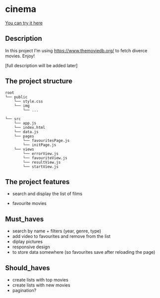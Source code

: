 # cinema

[You can try it here](https://dakravchenko.github.io/cinema/)

## Description

In this project I'm using https://www.themoviedb.org/ to fetch diverce movies. Enjoy!

[full description will be added later]

## The project structure

```text
root
└── public
    └── style.css
    └── img
        └── ...
    
└── src
    └── app.js
    └── index.html
    └── data.js
    └── pages
        └── favouritesPage.js
        └── initPage.js
    └── views
        └── errorView.js
        └── favouriteView.js
        └── resultView.js
        └── startView.js
```
## The project features

- search and display the list of films

- favourite movies 

## Must_haves 
- search by name + filters (year, genre, type)
- add video to favourites and remove from the list 
- diplay pictures 
- responsive design 
- to store data somewhere (so favourites save after reloading the page)

## Should_haves 
- create lists with top movies 
- create lists with new movies
- pagination?


